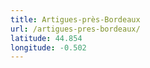 ```yaml
---
title: Artigues-près-Bordeaux
url: /artigues-pres-bordeaux/
latitude: 44.854
longitude: -0.502
---
```

